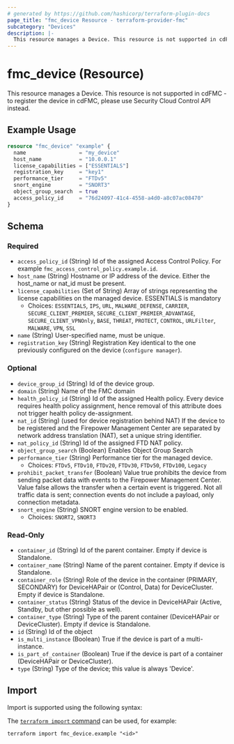 ```yaml
---
# generated by https://github.com/hashicorp/terraform-plugin-docs
page_title: "fmc_device Resource - terraform-provider-fmc"
subcategory: "Devices"
description: |-
  This resource manages a Device. This resource is not supported in cdFMC - to register the device in cdFMC, please use Security Cloud Control API instead.
---
```


# fmc_device (Resource)

This resource manages a Device. This resource is not supported in cdFMC - to register the device in cdFMC, please use Security Cloud Control API instead.

## Example Usage

```terraform
resource "fmc_device" "example" {
  name                 = "my_device"
  host_name            = "10.0.0.1"
  license_capabilities = ["ESSENTIALS"]
  registration_key     = "key1"
  performance_tier     = "FTDv5"
  snort_engine         = "SNORT3"
  object_group_search  = true
  access_policy_id     = "76d24097-41c4-4558-a4d0-a8c07ac08470"
}
```

<!-- schema generated by tfplugindocs -->
## Schema

### Required

- `access_policy_id` (String) Id of the assigned Access Control Policy. For example `fmc_access_control_policy.example.id`.
- `host_name` (String) Hostname or IP address of the device. Either the host_name or nat_id must be present.
- `license_capabilities` (Set of String) Array of strings representing the license capabilities on the managed device. ESSENTIALS is mandatory
  - Choices: `ESSENTIALS`, `IPS`, `URL`, `MALWARE_DEFENSE`, `CARRIER`, `SECURE_CLIENT_PREMIER`, `SECURE_CLIENT_PREMIER_ADVANTAGE`, `SECURE_CLIENT_VPNOnly`, `BASE`, `THREAT`, `PROTECT`, `CONTROL`, `URLFilter`, `MALWARE`, `VPN`, `SSL`
- `name` (String) User-specified name, must be unique.
- `registration_key` (String) Registration Key identical to the one previously configured on the device (`configure manager`).

### Optional

- `device_group_id` (String) Id of the device group.
- `domain` (String) Name of the FMC domain
- `health_policy_id` (String) Id of the assigned Health policy. Every device requires health policy assignment, hence removal of this attribute does not trigger health policy de-assignment.
- `nat_id` (String) (used for device registration behind NAT) If the device to be registered and the Firepower Management Center are separated by network address translation (NAT), set a unique string identifier.
- `nat_policy_id` (String) Id of the assigned FTD NAT policy.
- `object_group_search` (Boolean) Enables Object Group Search
- `performance_tier` (String) Performance tier for the managed device.
  - Choices: `FTDv5`, `FTDv10`, `FTDv20`, `FTDv30`, `FTDv50`, `FTDv100`, `Legacy`
- `prohibit_packet_transfer` (Boolean) Value true prohibits the device from sending packet data with events to the Firepower Management Center. Value false allows the transfer when a certain event is triggered. Not all traffic data is sent; connection events do not include a payload, only connection metadata.
- `snort_engine` (String) SNORT engine version to be enabled.
  - Choices: `SNORT2`, `SNORT3`

### Read-Only

- `container_id` (String) Id of the parent container. Empty if device is Standalone.
- `container_name` (String) Name of the parent container. Empty if device is Standalone.
- `container_role` (String) Role of the device in the container (PRIMARY, SECONDARY) for DeviceHAPair or (Control, Data) for DeviceCluster. Empty if device is Standalone.
- `container_status` (String) Status of the device in DeviceHAPair (Active, Standby, but other possible as well).
- `container_type` (String) Type of the parent container (DeviceHAPair or DeviceCluster). Empty if device is Standalone.
- `id` (String) Id of the object
- `is_multi_instance` (Boolean) True if the device is part of a multi-instance.
- `is_part_of_container` (Boolean) True if the device is part of a container (DeviceHAPair or DeviceCluster).
- `type` (String) Type of the device; this value is always 'Device'.

## Import

Import is supported using the following syntax:

The [`terraform import` command](https://developer.hashicorp.com/terraform/cli/commands/import) can be used, for example:

```shell
terraform import fmc_device.example "<id>"
```
